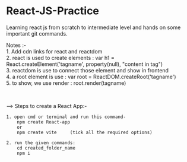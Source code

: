 # React-JS-Practice
Learning react js from scratch to intermediate level and hands on some important git commands.



Notes :- <br>
    1. Add cdn links for react and reactdom <br>
    2. react is used to create elements : var h1 = React.createElement('tagname', property(null), "content in tag") <br>
    3. reactdom is use to connect those element and show in frontend <br>
    4. a root element is use : var root = ReactDOM.createRoot('tagname') <br>
    5. to show, we use render : root.render(tagname) <br>


<br>

--> Steps to create a React App:- <br>

    1. open cmd or terminal and run this command- 
        npm create React-app 
        or 
        npm create vite     (tick all the required options) 

    2. run the given commands: 
        cd created_folder_name 
        npm i 


